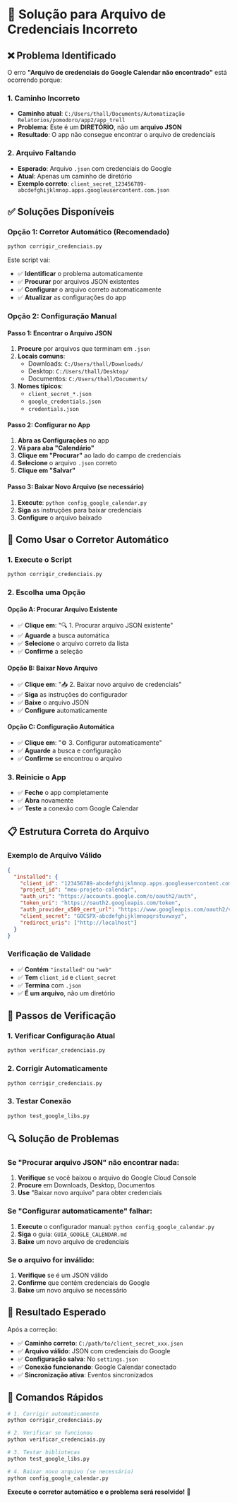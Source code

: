# 🔧 Solução para Arquivo de Credenciais Incorreto

## ❌ **Problema Identificado**

O erro **"Arquivo de credenciais do Google Calendar não encontrado"** está ocorrendo porque:

### **1. Caminho Incorreto**
- **Caminho atual**: `C:/Users/thall/Documents/Automatização Relatorios/pomodoro/app2/app_trell`
- **Problema**: Este é um **DIRETÓRIO**, não um **arquivo JSON**
- **Resultado**: O app não consegue encontrar o arquivo de credenciais

### **2. Arquivo Faltando**
- **Esperado**: Arquivo `.json` com credenciais do Google
- **Atual**: Apenas um caminho de diretório
- **Exemplo correto**: `client_secret_123456789-abcdefghijklmnop.apps.googleusercontent.com.json`

## ✅ **Soluções Disponíveis**

### **Opção 1: Corretor Automático (Recomendado)**
```bash
python corrigir_credenciais.py
```

Este script vai:
- ✅ **Identificar** o problema automaticamente
- ✅ **Procurar** por arquivos JSON existentes
- ✅ **Configurar** o arquivo correto automaticamente
- ✅ **Atualizar** as configurações do app

### **Opção 2: Configuração Manual**

#### **Passo 1: Encontrar o Arquivo JSON**
1. **Procure** por arquivos que terminam em `.json`
2. **Locais comuns**:
   - Downloads: `C:/Users/thall/Downloads/`
   - Desktop: `C:/Users/thall/Desktop/`
   - Documentos: `C:/Users/thall/Documents/`
3. **Nomes típicos**:
   - `client_secret_*.json`
   - `google_credentials.json`
   - `credentials.json`

#### **Passo 2: Configurar no App**
1. **Abra as Configurações** no app
2. **Vá para aba "Calendário"**
3. **Clique em "Procurar"** ao lado do campo de credenciais
4. **Selecione** o arquivo `.json` correto
5. **Clique em "Salvar"**

#### **Passo 3: Baixar Novo Arquivo (se necessário)**
1. **Execute**: `python config_google_calendar.py`
2. **Siga** as instruções para baixar credenciais
3. **Configure** o arquivo baixado

## 🔧 **Como Usar o Corretor Automático**

### **1. Execute o Script**
```bash
python corrigir_credenciais.py
```

### **2. Escolha uma Opção**

#### **Opção A: Procurar Arquivo Existente**
- ✅ **Clique em**: "🔍 1. Procurar arquivo JSON existente"
- ✅ **Aguarde** a busca automática
- ✅ **Selecione** o arquivo correto da lista
- ✅ **Confirme** a seleção

#### **Opção B: Baixar Novo Arquivo**
- ✅ **Clique em**: "📥 2. Baixar novo arquivo de credenciais"
- ✅ **Siga** as instruções do configurador
- ✅ **Baixe** o arquivo JSON
- ✅ **Configure** automaticamente

#### **Opção C: Configuração Automática**
- ✅ **Clique em**: "⚙️ 3. Configurar automaticamente"
- ✅ **Aguarde** a busca e configuração
- ✅ **Confirme** se encontrou o arquivo

### **3. Reinicie o App**
- ✅ **Feche** o app completamente
- ✅ **Abra** novamente
- ✅ **Teste** a conexão com Google Calendar

## 📋 **Estrutura Correta do Arquivo**

### **Exemplo de Arquivo Válido**
```json
{
  "installed": {
    "client_id": "123456789-abcdefghijklmnop.apps.googleusercontent.com",
    "project_id": "meu-projeto-calendar",
    "auth_uri": "https://accounts.google.com/o/oauth2/auth",
    "token_uri": "https://oauth2.googleapis.com/token",
    "auth_provider_x509_cert_url": "https://www.googleapis.com/oauth2/v1/certs",
    "client_secret": "GOCSPX-abcdefghijklmnopqrstuvwxyz",
    "redirect_uris": ["http://localhost"]
  }
}
```

### **Verificação de Validade**
- ✅ **Contém** `"installed"` ou `"web"`
- ✅ **Tem** `client_id` e `client_secret`
- ✅ **Termina** com `.json`
- ✅ **É um arquivo**, não um diretório

## 🎯 **Passos de Verificação**

### **1. Verificar Configuração Atual**
```bash
python verificar_credenciais.py
```

### **2. Corrigir Automaticamente**
```bash
python corrigir_credenciais.py
```

### **3. Testar Conexão**
```bash
python test_google_libs.py
```

## 🔍 **Solução de Problemas**

### **Se "Procurar arquivo JSON" não encontrar nada:**
1. **Verifique** se você baixou o arquivo do Google Cloud Console
2. **Procure** em Downloads, Desktop, Documentos
3. **Use** "Baixar novo arquivo" para obter credenciais

### **Se "Configurar automaticamente" falhar:**
1. **Execute** o configurador manual: `python config_google_calendar.py`
2. **Siga** o guia: `GUIA_GOOGLE_CALENDAR.md`
3. **Baixe** um novo arquivo de credenciais

### **Se o arquivo for inválido:**
1. **Verifique** se é um JSON válido
2. **Confirme** que contém credenciais do Google
3. **Baixe** um novo arquivo se necessário

## 🎉 **Resultado Esperado**

Após a correção:

- ✅ **Caminho correto**: `C:/path/to/client_secret_xxx.json`
- ✅ **Arquivo válido**: JSON com credenciais do Google
- ✅ **Configuração salva**: No `settings.json`
- ✅ **Conexão funcionando**: Google Calendar conectado
- ✅ **Sincronização ativa**: Eventos sincronizados

## 🚀 **Comandos Rápidos**

```bash
# 1. Corrigir automaticamente
python corrigir_credenciais.py

# 2. Verificar se funcionou
python verificar_credenciais.py

# 3. Testar bibliotecas
python test_google_libs.py

# 4. Baixar novo arquivo (se necessário)
python config_google_calendar.py
```

**Execute o corretor automático e o problema será resolvido!** 🎯
